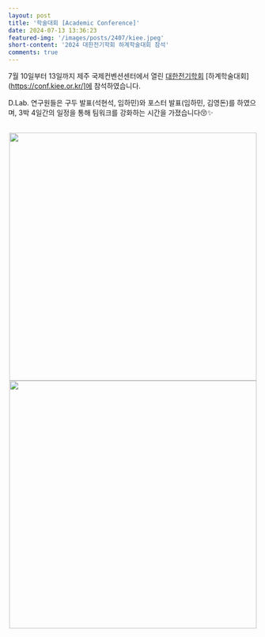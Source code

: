```yaml
---
layout: post
title: '학술대회 [Academic Conference]'
date: 2024-07-13 13:36:23
featured-img: '/images/posts/2407/kiee.jpeg'
short-content: '2024 대한전기학회 하계학술대회 참석'
comments: true
---
```


7월 10일부터 13일까지 제주 국제컨벤션센터에서 열린 [대한전기학회](https://www.kiee.or.kr/) [하계학술대회](https://conf.kiee.or.kr/]에 참석하였습니다.

D.Lab. 연구원들은 구두 발표(석현석, 임하민)와 포스터 발표(임하민, 김영돈)를 하였으며, 3박 4일간의 일정을 통해 팀워크를 강화하는 시간을 가졌습니다😚✨

<br>

<div style="display: flex; justify-content: center;">
    <span class="image featured"><img src="{{ site.baseurl }}/images/posts/2407/kiee1.jpeg" alt="" style='height: 500px; object-fit: contain;'></span>
</div>
<div style="display: flex; justify-content: center;">
    <span class="image featured"><img src="{{ site.baseurl }}/images/posts/2407/kiee2.jpg" alt="" style='height: 500px; object-fit: contain;'></span>    
</div>
